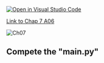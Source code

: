 [![Open in Visual Studio Code](https://classroom.github.com/assets/open-in-vscode-c66648af7eb3fe8bc4f294546bfd86ef473780cde1dea487d3c4ff354943c9ae.svg)](https://classroom.github.com/online_ide?assignment_repo_id=8863945&assignment_repo_type=AssignmentRepo)

[Link to Chap 7 A06](https://docs.google.com/presentation/d/16Lg15We_18LVyquswkjr61CDRxR3O9uaTISKX7v8thc/edit#slide=id.g117599b468e_0_22)

![Ch07](https://nimbus-screenshots.s3.amazonaws.com/s/e14614423510f31f31dfe77601660e1a.png)

## Compete the "main.py"



